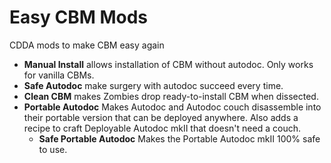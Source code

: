 # Easy CBM Mods
CDDA mods to make CBM easy again

- **Manual Install** allows installation of CBM without autodoc.  Only works for vanilla CBMs.
- **Safe Autodoc** make surgery with autodoc succeed every time.
- **Clean CBM** makes Zombies drop ready-to-install CBM when dissected.
- **Portable Autodoc** Makes Autodoc and Autodoc couch disassemble into their portable version that can be deployed anywhere. Also adds a recipe to craft Deployable Autodoc mkII that doesn't need a couch.
	- **Safe Portable Autodoc** Makes the Portable Autodoc mkII 100% safe to use.
